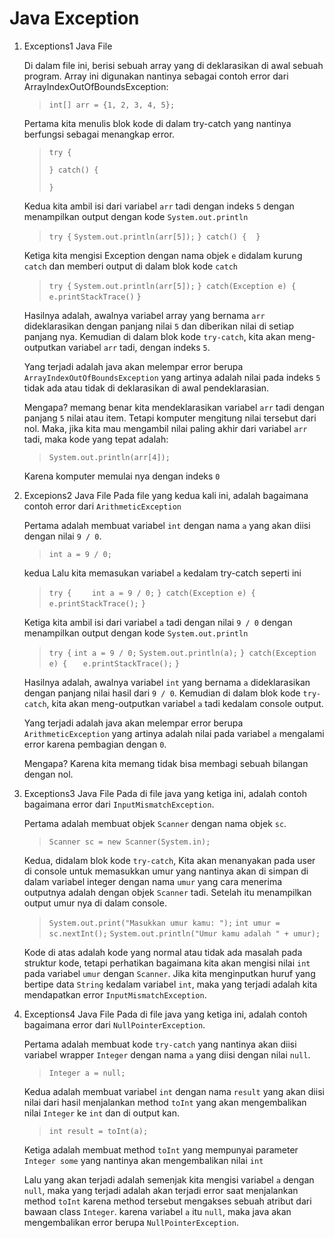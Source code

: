 # Java Exception

1. Exceptions1 Java File

    Di dalam file ini, berisi sebuah array yang di deklarasikan di awal sebuah program. Array ini digunakan nantinya sebagai contoh error dari ArrayIndexOutOfBoundsException:

    > ```int[] arr = {1, 2, 3, 4, 5};```

    Pertama kita menulis blok kode di dalam try-catch yang nantinya berfungsi sebagai menangkap error.

    > `try {`
    >
    > `} catch() {`
    >
    > `}`

    Kedua kita ambil isi dari variabel `arr` tadi dengan indeks `5` dengan menampilkan output dengan kode `System.out.println`

    > ```try {```
    > ```System.out.println(arr[5]);```
    > ```} catch() {```
    > ``` ```
    > ```}```

    Ketiga kita mengisi Exception dengan nama objek `e` didalam kurung `catch` dan memberi output di dalam blok kode `catch`

    > ```try {```
    > ```System.out.println(arr[5]);```
    > ```} catch(Exception e) {```
    > ```e.printStackTrace()```
    > ```}```

    Hasilnya adalah, awalnya variabel array yang bernama `arr` dideklarasikan dengan panjang nilai `5` dan diberikan nilai di setiap panjang nya. Kemudian di dalam blok kode `try-catch`, kita akan meng-outputkan variabel `arr` tadi, dengan indeks `5`.
    
    Yang terjadi adalah java akan melempar error berupa `ArrayIndexOutOfBoundsException` yang artinya adalah nilai pada indeks `5` tidak ada atau tidak di deklarasikan di awal pendeklarasian.

    Mengapa? memang benar kita mendeklarasikan variabel `arr` tadi dengan panjang `5` nilai atau item. Tetapi komputer mengitung nilai tersebut dari nol. Maka, jika kita mau mengambil nilai paling akhir dari variabel `arr` tadi, maka kode yang tepat adalah:

    > `System.out.println(arr[4]);`

    Karena komputer memulai nya dengan indeks `0`

2. Excepions2 Java File
    Pada file yang kedua kali ini, adalah bagaimana contoh error dari `ArithmeticException`

    Pertama adalah membuat variabel `int` dengan nama `a` yang akan diisi dengan nilai `9 / 0`.

    > `int a = 9 / 0;`

    kedua Lalu kita memasukan variabel `a` kedalam try-catch seperti ini

    >`try {`
    >`    int a = 9 / 0;`
    >`} catch(Exception e) {`
    > `   e.printStackTrace();`
    > `}`
    

    Ketiga kita ambil isi dari variabel `a` tadi dengan nilai `9 / 0` dengan menampilkan output dengan kode `System.out.println`

    > `try {`
    >    `int a = 9 / 0;`
    >    `System.out.println(a);`
    > `} catch(Exception e) {`
    > `   e.printStackTrace();`
    > `}`

    Hasilnya adalah, awalnya variabel `int` yang bernama `a` dideklarasikan dengan panjang nilai hasil dari `9 / 0`. Kemudian di dalam blok kode `try-catch`, kita akan meng-outputkan variabel `a` tadi kedalam console output.
    
    Yang terjadi adalah java akan melempar error berupa `ArithmeticException` yang artinya adalah nilai pada variabel `a` mengalami error karena pembagian dengan `0`.

    Mengapa? Karena kita memang tidak bisa membagi sebuah bilangan dengan nol.

3. Exceptions3 Java File
    Pada di file java yang ketiga ini, adalah contoh bagaimana error dari `InputMismatchException`.

    Pertama adalah membuat objek `Scanner` dengan nama objek `sc`.

    > `Scanner sc = new Scanner(System.in);`

    Kedua, didalam blok kode `try-catch`, Kita akan menanyakan pada user di console untuk memasukkan umur yang nantinya akan di simpan di dalam variabel integer dengan nama `umur` yang cara menerima outputnya adalah dengan objek `Scanner` tadi. Setelah itu menampilkan output umur nya di dalam console.

    > `System.out.print("Masukkan umur kamu: ");`
    > `int umur = sc.nextInt();`
    > `System.out.println("Umur kamu adalah " + umur);`

    Kode di atas adalah kode yang normal atau tidak ada masalah pada struktur kode, tetapi perhatikan bagaimana kita akan mengisi nilai `int` pada variabel `umur` dengan `Scanner`. Jika kita menginputkan huruf yang bertipe data `String` kedalam variabel `int`, maka yang terjadi adalah kita mendapatkan error `InputMismatchException`.

4. Exceptions4 Java File
    Pada di file java yang ketiga ini, adalah contoh bagaimana error dari `NullPointerException`.

    Pertama adalah membuat kode `try-catch` yang nantinya akan diisi variabel wrapper `Integer` dengan nama `a` yang diisi dengan nilai `null`.

    > `Integer a = null;`

    Kedua adalah membuat variabel `int` dengan nama `result` yang akan diisi nilai dari hasil menjalankan method `toInt` yang akan mengembalikan nilai `Integer` ke `int` dan di output kan.

    > `int result = toInt(a);`

    Ketiga adalah membuat method `toInt` yang mempunyai parameter `Integer some` yang nantinya akan mengembalikan nilai `int`

    Lalu yang akan terjadi adalah semenjak kita mengisi variabel `a` dengan `null`, maka yang terjadi adalah akan terjadi error saat menjalankan method `toInt` karena method tersebut mengakses sebuah atribut dari bawaan class `Integer`. karena variabel `a` itu `null`, maka java akan mengembalikan error berupa `NullPointerException`.